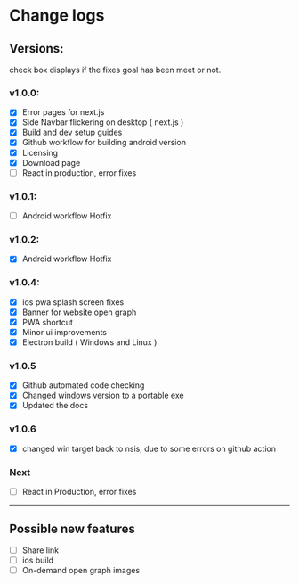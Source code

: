 # Change logs

## Versions:
check box displays if the fixes goal has been meet or not.

### **v1.0.0**:
- [X] Error pages for next.js
- [X] Side Navbar flickering on desktop ( next.js )
- [X] Build and dev setup guides
- [X] Github workflow for building android version
- [X] Licensing
- [X] Download page
- [ ] React in production, error fixes

### **v1.0.1**:
- [ ] Android workflow Hotfix

### **v1.0.2**:
- [X] Android workflow Hotfix

### **v1.0.4**:
- [X] ios pwa splash screen fixes
- [X] Banner for website open graph
- [X] PWA shortcut
- [X] Minor ui improvements
- [X] Electron build ( Windows and Linux )

### **v1.0.5**
- [X] Github automated code checking
- [X] Changed windows version to a portable exe
- [X] Updated the docs

### **v1.0.6**
- [X] changed win target back to nsis, due to some errors on github action 

### **Next**
- [ ] React in Production, error fixes


---

## Possible new features
- [ ] Share link
- [ ] ios build
- [ ] On-demand open graph images